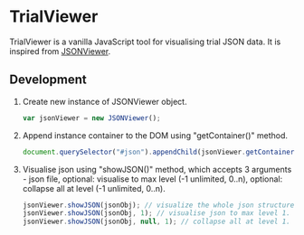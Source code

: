 # TrialViewer
TrialViewer is a vanilla JavaScript tool for visualising trial JSON data. It is inspired from [JSONViewer].

## Development
1. Create new instance of JSONViewer object.
    ```javascript
    var jsonViewer = new JSONViewer();
    ```
2. Append instance container to the DOM using "getContainer()" method.
    ```javascript
    document.querySelector("#json").appendChild(jsonViewer.getContainer());
    ```
3. Visualise json using "showJSON()" method, which accepts 3 arguments - json file, optional: visualise to max level (-1 unlimited, 0..n), optional: collapse all at level (-1 unlimited, 0..n).
    ```javascript
    jsonViewer.showJSON(jsonObj); // visualize the whole json structure.
    jsonViewer.showJSON(jsonObj, 1); // visualise json to max level 1.
    jsonViewer.showJSON(jsonObj, null, 1); // collapse all at level 1.
    ```

[JSONViewer]: https://github.com/LorDOniX/json-viewer